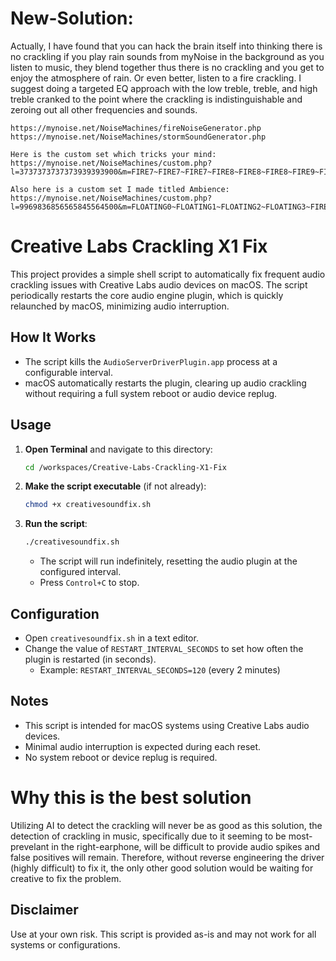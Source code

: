 # New-Solution:

Actually, I have found that you can hack the brain itself into thinking there is no crackling if you play rain sounds from myNoise in the background as you listen to music, they blend together thus there is no crackling and you get to enjoy the atmosphere of rain. Or even better, listen to a fire crackling. I suggest doing a targeted EQ approach with the low treble, treble, and high treble cranked to the point where the crackling is indistinguishable and zeroing out all other frequencies and sounds.

```
https://mynoise.net/NoiseMachines/fireNoiseGenerator.php
https://mynoise.net/NoiseMachines/stormSoundGenerator.php

Here is the custom set which tricks your mind:
https://mynoise.net/NoiseMachines/custom.php?l=3737373737373939393900&m=FIRE7~FIRE7~FIRE7~FIRE8~FIRE8~FIRE8~FIRE9~FIRE9~FIRE9~FIRE9&orig=1&title=A%20Base%20Line

Also here is a custom set I made titled Ambience:
https://mynoise.net/NoiseMachines/custom.php?l=9969836856565845564500&m=FLOATING0~FLOATING1~FLOATING2~FLOATING3~FIRE7~FLOATING7~FIRE8~FLOATING8~FIRE9~FLOATING9&orig=1&title=Audioambience
```

# Creative Labs Crackling X1 Fix

This project provides a simple shell script to automatically fix frequent audio crackling issues with Creative Labs audio devices on macOS. The script periodically restarts the core audio engine plugin, which is quickly relaunched by macOS, minimizing audio interruption.

## How It Works

- The script kills the `AudioServerDriverPlugin.app` process at a configurable interval.
- macOS automatically restarts the plugin, clearing up audio crackling without requiring a full system reboot or audio device replug.

## Usage

1. **Open Terminal** and navigate to this directory:
   ```sh
   cd /workspaces/Creative-Labs-Crackling-X1-Fix
   ```

2. **Make the script executable** (if not already):
   ```sh
   chmod +x creativesoundfix.sh
   ```

3. **Run the script**:
   ```sh
   ./creativesoundfix.sh
   ```

   - The script will run indefinitely, resetting the audio plugin at the configured interval.
   - Press `Control+C` to stop.

## Configuration

- Open `creativesoundfix.sh` in a text editor.
- Change the value of `RESTART_INTERVAL_SECONDS` to set how often the plugin is restarted (in seconds).
  - Example: `RESTART_INTERVAL_SECONDS=120` (every 2 minutes)

## Notes

- This script is intended for macOS systems using Creative Labs audio devices.
- Minimal audio interruption is expected during each reset.
- No system reboot or device replug is required.

# Why this is the best solution

Utilizing AI to detect the crackling will never be as good as this solution, the detection of crackling in music, specifically due to it seeming to be most-prevelant in the right-earphone, will be difficult to provide audio spikes and false positives will remain. Therefore, without reverse engineering the driver (highly difficult) to fix it, the only other good solution would be waiting for creative to fix the problem.

## Disclaimer

Use at your own risk. This script is provided as-is and may not work for all systems or configurations.
